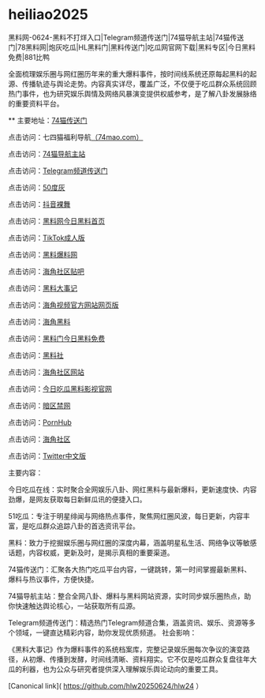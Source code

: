 # heiliao2025
黑料网-0624-黑料不打烊入口|Telegram频道传送门|74猫导航主站|74猫传送门|78黑料网|炮灰吃瓜|HL黑料门|黑料传送门|吃瓜网官网下载|黑料专区|今日黑料免费|881比鸭

全面梳理娱乐圈与网红圈历年来的重大爆料事件，按时间线系统还原每起黑料的起源、传播轨迹与舆论走势。内容真实详尽，覆盖广泛，不仅便于吃瓜群众系统回顾热门事件，也为研究娱乐舆情及网络风暴演变提供权威参考，是了解八卦发展脉络的重要资料平台。

** 主要地址：<a href="https://74mao.com/">74猫传送门</a>

点击访问：七四猫福利导航<a href="https://74mao.com/">（74mao.com）</a>

点击访问：<a href="https://74mao.com/">74猫导航主站</a>

点击访问：<a href="https://74mao.com/">Telegram频道传送门</a>

点击访问：<a href="https://cg431.pages.dev/">50度灰</a>

点击访问：<a href="https://dy9-03.pages.dev/">抖音裸舞</a>

点击访问：<a href="https://hl385.pages.dev/">黑料网今日黑料首页</a>

点击访问：<a href="https://cg01-1.pages.dev/">TikTok成人版</a>

点击访问：<a href="https://hl374.pages.dev/">黑料爆料网</a>

点击访问：<a href="https://hj-1032.pages.dev/">海角社区贴吧</a>

点击访问：<a href="https://hl379.pages.dev/">黑料大事记</a>

点击访问：<a href="https://hj-1028.pages.dev/">海角视频官方网站网页版</a>

点击访问：<a href="https://hj-1042.pages.dev/">海角黑料</a>

点击访问：<a href="https://hl412.pages.dev/">黑料门今日黑料免费</a>

点击访问：<a href="https://pi36-2.pages.dev/">黑料社</a>

点击访问：<a href="https://hj-1038.pages.dev/">海角社区网站</a>

点击访问：<a href="https://pi06-1.pages.dev/">今日吃瓜黑料影视官网</a>

点击访问：<a href="https://aw5-04.pages.dev/">暗区禁网</a>

点击访问：<a href="https://pi44-1.pages.dev/">PornHub</a>

点击访问：<a href="https://hj-1326.pages.dev/">海角社区</a>

点击访问：<a href="https://pi789.pages.dev/">Twitter中文版</a>

主要内容：

今日吃瓜在线：实时聚合全网娱乐八卦、网红黑料与最新爆料，更新速度快、内容劲爆，是网友获取每日新鲜瓜讯的便捷入口。

51吃瓜：专注于明星绯闻与网络热点事件，聚焦网红圈风波，每日更新，内容丰富，是吃瓜群众追踪八卦的首选资讯平台。

黑料：致力于挖掘娱乐圈与网红圈的深度内幕，涵盖明星私生活、网络争议等敏感话题，内容权威，更新及时，是揭示真相的重要渠道。

74猫传送门：汇聚各大热门吃瓜平台内容，一键跳转，第一时间掌握最新黑料、爆料与热议事件，方便快捷。

74猫导航主站：整合全网八卦、爆料与黑料网站资源，实时同步娱乐圈热点，助你快速触达舆论核心，一站获取所有瓜源。

Telegram频道传送门：精选热门Telegram频道合集，涵盖资讯、娱乐、资源等多个领域，一键直达精彩内容，助你发现优质频道。
社会影响：

《黑料大事记》作为爆料事件的系统档案库，完整记录娱乐圈每次争议的演变路径，从初爆、传播到发酵，时间线清晰、资料翔实。它不仅是吃瓜群众复盘往年大瓜的利器，也为公众与研究者提供深入理解娱乐舆论动向的重要工具。

[Canonical link]( https://github.com/hlw20250624/hlw24 ）
